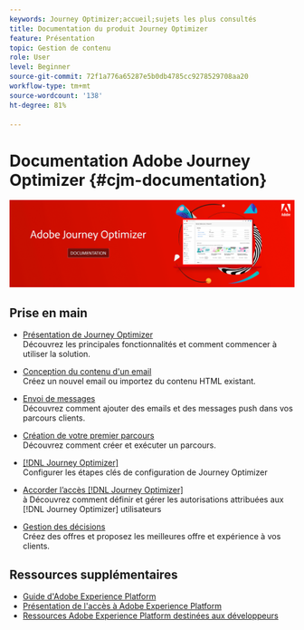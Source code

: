 ```yaml
---
keywords: Journey Optimizer;accueil;sujets les plus consultés
title: Documentation du produit Journey Optimizer
feature: Présentation
topic: Gestion de contenu
role: User
level: Beginner
source-git-commit: 72f1a776a65287e5b0db4785cc9278529708aa20
workflow-type: tm+mt
source-wordcount: '138'
ht-degree: 81%

---
```


# Documentation Adobe Journey Optimizer {#cjm-documentation}

![](using/assets/do-not-localize/banner-cjm.png)


## Prise en main

* [Présentation de Journey Optimizer](using/get-started.md) </br> Découvrez les principales fonctionnalités et comment commencer à utiliser la solution.

* [Conception du contenu d&#39;un email](using/design-emails.md) </br> Créez un nouvel email ou importez du contenu HTML existant.

* [Envoi de messages](using/building-journeys/journeys-message.md) </br> Découvrez comment ajouter des emails et des messages push dans vos parcours clients.

* [Création de votre premier parcours](using/building-journeys/journeys-uc.md) </br> Découvrez comment créer et exécuter un parcours.

* [ [!DNL Journey Optimizer]](using/configuration/get-started-configuration.md) </br>Configurer les étapes clés de configuration de Journey Optimizer

* [Accorder l’accès  [!DNL Journey Optimizer]](using/administration/permissions-overview.md) </br> à Découvrez comment définir et gérer les autorisations attribuées aux  [!DNL Journey Optimizer] utilisateurs

* [Gestion des décisions](using/offers/get-started/starting-offer-decisioning.md) </br> Créez des offres et proposez les meilleures offre et expérience à vos clients.

## Ressources supplémentaires

* [Guide d&#39;Adobe Experience Platform](https://experienceleague.adobe.com/docs/experience-platform/landing/home.html?lang=fr)
* [Présentation de l&#39;accès à Adobe Experience Platform](https://experienceleague.adobe.com/docs/experience-platform/access-control/home.html?lang=fr)
* [Ressources Adobe Experience Platform destinées aux développeurs](https://www.adobe.com/fr/experience-platform/documentation-and-developer-resources.html)
